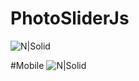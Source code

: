 # PhotoSliderJs
![N|Solid](https://i.imgur.com/w9tYD6J.png)

#Mobile
![N|Solid](https://i.imgur.com/QHLOBoA.png)
